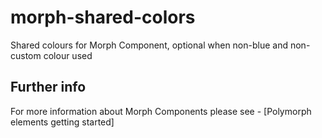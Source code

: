 # morph-shared-colors

Shared colours for Morph Component, optional when non-blue and non-custom colour used

## Further info

For more information about Morph Components please see - [Polymorph elements getting started]

[Morph Components getting started]: https://github.com/moduware/polymorph-components/blob/master/INFO.md